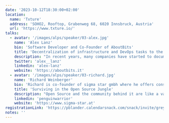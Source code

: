 ```yaml
---
date: '2023-10-12T18:30:00+02:00'
location:
  name: 'Txture'
  address: 'SOHO2, Rooftop, Grabenweg 68, 6020 Innsbruck, Austria'
  url: 'https://www.txture.io/'
talks:
  - avatar: '/images/alps/speaker/03-alex.jpg'
    name: 'Alex Lanz'
    bio: 'Software Developer and Co-Founder of AboutBits'
    title: 'Decentralization of infrastructure and DevOps tasks to the whole team'
    description: "In recent years, many companies have started to document and automate their infrastructure in the cloud using infrastructure as code. However, the responsibility and execution remained part of the operations team. In this talk, I will show how you can hand over certain tasks to the developers and provide them full transparency, but without neglecting the topic of security. We will talk about tools like Terraform, Atlantis, 1Password Connect and many more."
    twitter: 'alex__lanz'
    linkedin: 'alex-lanz'
    website: 'https://aboutbits.it'
  - avatar: '/images/alps/speaker/03-richard.jpg'
    name: 'Richard Weinberger'
    bio: 'Richard is co-founder of sigma star gmbh where he offers consulting services around Linux and IT security. Upstream he maintains various subsystems of the Linux kernel such as UserModeLinux and UBIFS. Beside of low level and security aspects of computers he enjoys growing lithops.'
    title: 'Surviving in the Open Source Jungle'
    description: "Open Source and the community behind it are like a vast jungle filled with opportunities, but it can be a tough place to navigate if you don't know the ropes. Richard takes you on a short tour through this jungle and shows you how to avoid common problems and find the valuable resources it has to offer. Learn the essential mindset to make the most out of Open Source without getting lost. He will share his insights from both perspectives, as a consultant and a private contributor."
    linkedin: 'penguinwarrior'
    website: 'https://www.sigma-star.at'
registrationLink: 'https://pblander.calendarsnack.com/snack/invite/grey/e17gcacoedq70p47ep2k0korg5gddpb2f4f8rco1'
notes: ''
---
```

